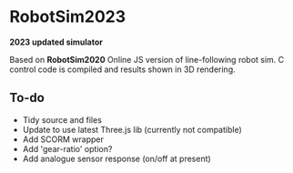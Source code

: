 # RobotSim2023
 **2023 updated simulator**

Based on **RobotSim2020**
Online JS version of line-following robot sim. C control code is compiled and results shown in 3D rendering.

## To-do
- Tidy source and files
- Update to use latest Three.js lib (currently not compatible)
- Add SCORM wrapper
- Add 'gear-ratio' option?
- Add analogue sensor response (on/off at present)

